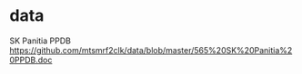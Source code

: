# data

SK Panitia PPDB  https://github.com/mtsmrf2clk/data/blob/master/565%20SK%20Panitia%20PPDB.doc
